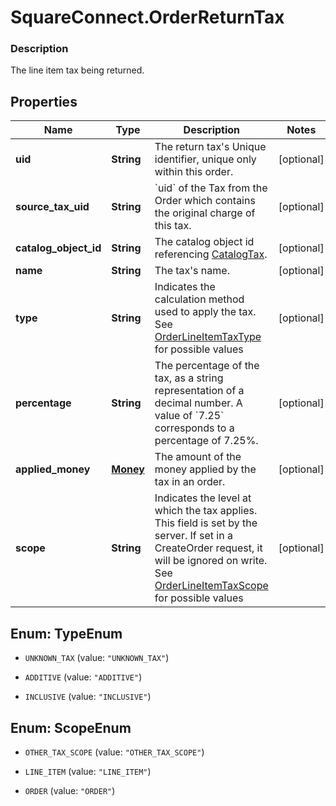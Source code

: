 # SquareConnect.OrderReturnTax

### Description

The line item tax being returned.

## Properties
Name | Type | Description | Notes
------------ | ------------- | ------------- | -------------
**uid** | **String** | The return tax&#39;s Unique identifier, unique only within this order. | [optional] 
**source_tax_uid** | **String** | &#x60;uid&#x60; of the Tax from the Order which contains the original charge of this tax. | [optional] 
**catalog_object_id** | **String** | The catalog object id referencing [CatalogTax](#type-catalogtax). | [optional] 
**name** | **String** | The tax&#39;s name. | [optional] 
**type** | **String** | Indicates the calculation method used to apply the tax. See [OrderLineItemTaxType](#type-orderlineitemtaxtype) for possible values | [optional] 
**percentage** | **String** | The percentage of the tax, as a string representation of a decimal number.  A value of &#x60;7.25&#x60; corresponds to a percentage of 7.25%. | [optional] 
**applied_money** | [**Money**](Money.md) | The amount of the money applied by the tax in an order. | [optional] 
**scope** | **String** | Indicates the level at which the tax applies. This field is set by the server. If set in a CreateOrder request, it will be ignored on write. See [OrderLineItemTaxScope](#type-orderlineitemtaxscope) for possible values | [optional] 


<a name="TypeEnum"></a>
## Enum: TypeEnum


* `UNKNOWN_TAX` (value: `"UNKNOWN_TAX"`)

* `ADDITIVE` (value: `"ADDITIVE"`)

* `INCLUSIVE` (value: `"INCLUSIVE"`)




<a name="ScopeEnum"></a>
## Enum: ScopeEnum


* `OTHER_TAX_SCOPE` (value: `"OTHER_TAX_SCOPE"`)

* `LINE_ITEM` (value: `"LINE_ITEM"`)

* `ORDER` (value: `"ORDER"`)




